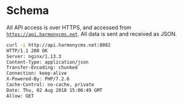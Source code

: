 # Schema

All API access is over HTTPS, and accessed from [`https://api.harmonycms.net`](https://api.harmonycms.net). All data is sent and received as JSON.

```bash
curl -i http://api.harmonycms.net:8082
HTTP/1.1 200 OK
Server: nginx/1.13.3
Content-Type: application/json
Transfer-Encoding: chunked
Connection: keep-alive
X-Powered-By: PHP/7.2.6
Cache-Control: no-cache, private
Date: Thu, 02 Aug 2018 15:06:49 GMT
Allow: GET
```

